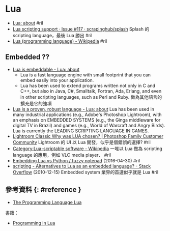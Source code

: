 # Lua

  - [Lua: about](https://www.lua.org/about.html) #ril
  - [Lua scripting support · Issue \#117 · scrapinghub/splash](https://github.com/scrapinghub/splash/issues/117) Splash 的 scripting language，最後 Lua 勝出 #ril
  - [Lua (programming language) \- Wikipedia](https://en.wikipedia.org/wiki/Lua_(programming_language)) #ril

## Embedded ??

  - [Lua is embeddable - Lua: about](https://www.lua.org/about.html)
      - Lua is a fast language engine with small footprint that you can embed easily into your application.
      - Lua has been used to extend programs written not only in C and C++, but also in Java, C#, Smalltalk, Fortran, Ada, Erlang, and even in other scripting languages, such as Perl and Ruby. 做為其他語言的擴充是它的強項
  - [Lua is a proven, robust language - Lua: about](https://www.lua.org/about.html) Lua has been used in many industrial applications (e.g., Adobe's Photoshop Lightroom), with an emphasis on EMBEDDED SYSTEMS (e.g., the Ginga middleware for digital TV in Brazil) and games (e.g., World of Warcraft and Angry Birds). Lua is currently the LEADING SCRIPTING LANGUAGE IN GAMES.
  - [Lightroom Classic Why was LUA chosen? \| Photoshop Family Customer Community](https://feedback.photoshop.com/photoshop_family/topics/why-lua) Lightroom 的 UI 以 Lua 開發，似乎是個錯誤的選擇? #ril
  - [Category:Lua\-scriptable software \- Wikipedia](https://en.wikipedia.org/wiki/Category:Lua-scriptable_software) 一堆以 Lua 做為 scripting language 的應用，例如 VLC media player、 #ril
  - [Embedding Lua vs Python / fuzzy notepad](https://eev.ee/blog/2016/04/30/embedding-lua-vs-python/) (2016-04-30) #ril
  - [scripting \- Alternatives to Lua as an embedded language? \- Stack Overflow](https://stackoverflow.com/questions/4448835/) (2010-12-15) Embedded system 業界的首選似乎就是 Lua #ril

## 參考資料 {: #reference }

  - [The Programming Language Lua](https://www.lua.org/)

書籍：

  - [Programming in Lua](https://www.lua.org/pil/)
